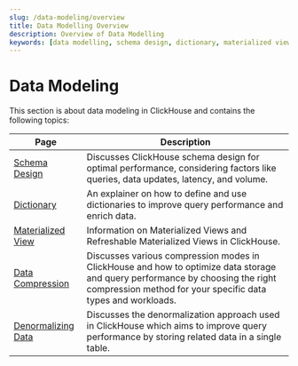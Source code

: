 ```yaml
---
slug: /data-modeling/overview
title: Data Modelling Overview
description: Overview of Data Modelling
keywords: [data modelling, schema design, dictionary, materialized view, data compression, denormalizing data]
---
```


# Data Modeling 

This section is about data modeling in ClickHouse and contains the following topics:

| Page                                                                    | Description                                                                                                                                                                                   |
|-------------------------------------------------------------------------|-----------------------------------------------------------------------------------------------------------------------------------------------------------------------------------------------|
| [Schema Design](/data-modeling/schema-design)                   | Discusses ClickHouse schema design for optimal performance, considering factors like queries, data updates, latency, and volume.                                                              |
| [Dictionary](/dictionary)                                       | An explainer on how to define and use dictionaries to improve query performance and enrich data.                                                                                              |
| [Materialized View](/materialized-view)                         | Information on Materialized Views and Refreshable Materialized Views in ClickHouse.                                                                                                           |
| [Data Compression](/data-compression/compression-in-clickhouse) | Discusses various compression modes in ClickHouse and how to optimize data storage and query performance by choosing the right compression method for your specific data types and workloads. |
| [Denormalizing Data](/data-modeling/denormalization)            | Discusses the denormalization approach used in ClickHouse which aims to improve query performance by storing related data in a single table.                                                  |

